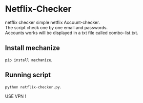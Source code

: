 # Netflix-Checker
netflix checker
simple netflix Account-checker.<br>
The script check one by one email and passwords. <br>
Accounts works will be displayed in a txt file called combo-list.txt.<br>

## Install mechanize
`pip install mechanize`. <br>

## Running script
`python netflix-checker.py`. <br>

USE VPN !

